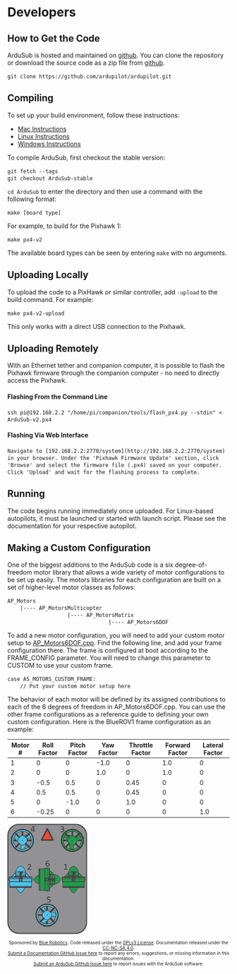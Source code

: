 # Developers

## How to Get the Code

ArduSub is hosted and maintained on [github](https://github.com/ardupilot/ardupilot.git). You can clone the repository or download the source code as a zip file from [github](https://github.com/ardupilot/ardupilot.git).

	git clone https://github.com/ardupilot/ardupilot.git

## Compiling

To set up your build environment, follow these instructions:

- [Mac Instructions](http://ardupilot.org/dev/docs/building-setup-mac.html)
- [Linux Instructions](http://ardupilot.org/dev/docs/building-setup-linux.html)
- [Windows Instructions](http://ardupilot.org/dev/docs/building-setup-windows.html)

To compile ArduSub, first checkout the stable version:

```
git fetch --tags
git checkout ArduSub-stable
```

`cd ArduSub` to enter the directory and then use a command with the following format:

	make [board type]

For example, to build for the Pixhawk 1:

	make px4-v2

The available board types can be seen by entering `make` with no arguments.

## Uploading Locally

To upload the code to a PixHawk or similar controller, add `-upload` to the build command. For example:

	make px4-v2-upload

This only works with a direct USB connection to the Pixhawk.

## Uploading Remotely

With an Ethernet tether and companion computer, it is possible to flash the Pixhawk firmware through the companion computer - no need to directly access the Pixhawk.

#### Flashing From the Command Line

	ssh pi@192.168.2.2 "/home/pi/companion/tools/flash_px4.py --stdin" < ArduSub-v2.px4
	
#### Flashing Via Web Interface

	Navigate to [192.168.2.2:2770/system](http://192.168.2.2:2770/system) in your browser. Under the 'Pixhawk Firmware Update' section, click 'Browse' and select the firmware file (.px4) saved on your computer. Click 'Upload' and wait for the flashing process to complete.

## Running

The code begins running immediately once uploaded. For Linux-based autopilots, it must be launched or started with launch script. Please see the documentation for your respective autopilot.

## Making a Custom Configuration

One of the biggest additions to the ArduSub code is a six degree-of-freedom motor library that allows a wide variety of motor configurations to be set up easily. The motors libraries for each configuration are built on a set of higher-level motor classes as follows:

    AP_Motors
        |---- AP_MotorsMulticopter
                       |---- AP_MotorsMatrix
                                    |---- AP_Motors6DOF

To add a new motor configuration, you will need to add your custom motor setup to [AP_Motors6DOF.cpp](https://github.com/bluerobotics/ardusub/blob/master/libraries/AP_Motors/AP_Motors6DOF.cpp). Find the following line, and add your frame configuration there. The frame is configured at boot according to the FRAME_CONFIG parameter. You will need to change this parameter to CUSTOM to use your custom frame.

    case AS_MOTORS_CUSTOM_FRAME:
        // Put your custom motor setup here

The behavior of each motor will be defined by its assigned contributions to each of the 6 degrees of freedom in AP_Motors6DOF.cpp. You can use the other frame configurations as a reference guide to defining your own custom configuration. Here is the BlueROV1 frame configuration as an example:

| Motor # | Roll Factor | Pitch Factor | Yaw Factor | Throttle Factor | Forward Factor | Lateral Factor |
| ------- | ----------- | ------------ | ---------- | --------------- | -------------- | -------------- |
| 1       | 0           | 0            | -1.0       | 0               | 1.0            | 0              |
| 2       | 0           | 0            | 1.0        | 0               | 1.0            | 0              |
| 3       | -0.5        | 0.5          | 0          | 0.45            | 0              | 0              |
| 4       | 0.5         | 0.5          | 0          | 0.45            | 0              | 0              |
| 5       | 0           | -1.0         | 0          | 1.0             | 0              | 0              |
| 6       | -0.25       | 0            | 0          | 0               | 0              | 1.0            |

<img src="/images/bluerov-frame.png" class="img-responsive img-center" style="max-height:250px;">

<p style="font-size:10px; text-align:center">
Sponsored by <a href="http://www.bluerobotics.com/">Blue Robotics</a>. Code released under the <a href="https://github.com/bluerobotics/ardusub/blob/master/COPYING.txt">GPLv3 License</a>. Documentation released under the <a href="https://creativecommons.org/licenses/by-nc-sa/4.0/">CC-NC-SA 4.0</a>.<br />
<a href="https://github.com/bluerobotics/ardusub-docs/issues/">Submit a Documentation GitHub Issue here</a> to report any errors, suggestions, or missing information in this documentation.<br />
<a href="https://github.com/bluerobotics/ardusub/issues/">Submit an ArduSub GitHub Issue here</a> to report issues with the ArduSub software.
</p>
